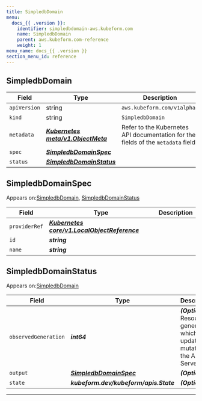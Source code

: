 ```yaml
---
title: SimpledbDomain
menu:
  docs_{{ .version }}:
    identifier: simpledbdomain-aws.kubeform.com
    name: SimpledbDomain
    parent: aws.kubeform.com-reference
    weight: 1
menu_name: docs_{{ .version }}
section_menu_id: reference
---
```


## SimpledbDomain
| Field | Type | Description |
| ------ | ----- | ----------- |
| `apiVersion` | string | `aws.kubeform.com/v1alpha1` |
|    `kind` | string | `SimpledbDomain` |
| `metadata` | ***[Kubernetes meta/v1.ObjectMeta](https://kubernetes.io/docs/reference/generated/kubernetes-api/v1.13/#objectmeta-v1-meta)***|Refer to the Kubernetes API documentation for the fields of the `metadata` field.|
| `spec` | ***[SimpledbDomainSpec](#simpledbdomainspec)***||
| `status` | ***[SimpledbDomainStatus](#simpledbdomainstatus)***||
## SimpledbDomainSpec

Appears on:[SimpledbDomain](#simpledbdomain), [SimpledbDomainStatus](#simpledbdomainstatus)

| Field | Type | Description |
| ------ | ----- | ----------- |
| `providerRef` | ***[Kubernetes core/v1.LocalObjectReference](https://kubernetes.io/docs/reference/generated/kubernetes-api/v1.13/#localobjectreference-v1-core)***||
| `id` | ***string***||
| `name` | ***string***||
## SimpledbDomainStatus

Appears on:[SimpledbDomain](#simpledbdomain)

| Field | Type | Description |
| ------ | ----- | ----------- |
| `observedGeneration` | ***int64***| ***(Optional)*** Resource generation, which is updated on mutation by the API Server.|
| `output` | ***[SimpledbDomainSpec](#simpledbdomainspec)***| ***(Optional)*** |
| `state` | ***kubeform.dev/kubeform/apis.State***| ***(Optional)*** |
---
